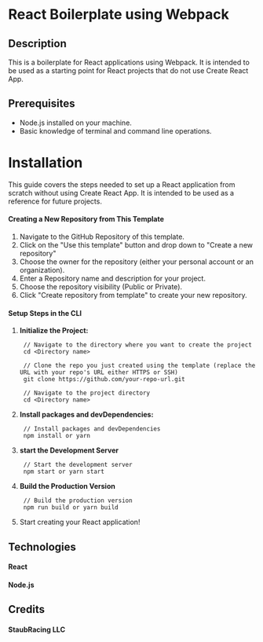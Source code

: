 # React Boilerplate using Webpack

## Description

This is a boilerplate for React applications using Webpack. It is intended to be used as a starting point for React projects that do not use Create React App.

## Prerequisites

- Node.js installed on your machine.
- Basic knowledge of terminal and command line operations.

# Installation

This guide covers the steps needed to set up a React application from scratch without using Create React App. It is intended to be used as a reference for future projects.

#### Creating a New Repository from This Template

1. Navigate to the GitHub Repository of this template.
2. Click on the "Use this template" button and drop down to "Create a new repository"
3. Choose the owner for the repository (either your personal account or an organization).
4. Enter a Repository name and description for your project.
5. Choose the repository visibility (Public or Private).
6. Click "Create repository from template" to create your new repository.

#### Setup Steps in the CLI

1. **Initialize the Project:**

        // Navigate to the directory where you want to create the project
        cd <Directory name>

        // Clone the repo you just created using the template (replace the URL with your repo's URL either HTTPS or SSH)
        git clone https://github.com/your-repo-url.git

        // Navigate to the project directory
        cd <Directory name>

2. **Install packages and devDependencies:**

        // Install packages and devDependencies
        npm install or yarn

3. **start the Development Server**

        // Start the development server
        npm start or yarn start

4. **Build the Production Version**

        // Build the production version
        npm run build or yarn build

5. Start creating your React application!



## Technologies

#### React
#### Node.js

## Credits

#### StaubRacing LLC

